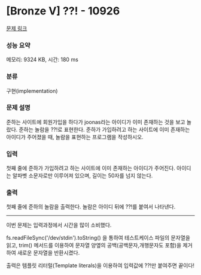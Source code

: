 # [Bronze V] ??! - 10926 

[문제 링크](https://www.acmicpc.net/problem/10926) 

### 성능 요약

메모리: 9324 KB, 시간: 180 ms

### 분류

구현(implementation)

### 문제 설명

<p>준하는 사이트에 회원가입을 하다가 joonas라는 아이디가 이미 존재하는 것을 보고 놀랐다. 준하는 놀람을 ??!로 표현한다. 준하가 가입하려고 하는 사이트에 이미 존재하는 아이디가 주어졌을 때, 놀람을 표현하는 프로그램을 작성하시오.</p>

### 입력 

 <p>첫째 줄에 준하가 가입하려고 하는 사이트에 이미 존재하는 아이디가 주어진다. 아이디는 알파벳 소문자로만 이루어져 있으며, 길이는 50자를 넘지 않는다.</p>

### 출력 

 <p>첫째 줄에 준하의 놀람을 출력한다. 놀람은 아이디 뒤에 ??!를 붙여서 나타낸다.</p>

<hr />

<p>이번 문제는 입력과정에서 시간을 많이 소비했다.</p>

<p>fs.readFileSync('/dev/stdin').toString() 을 통하여 테스트케이스 파일의 문자열을 읽고, trim() 메서드를 이용하여 문자열 양옆의 공백(공백문자,개행문자도 포함)을 제거하여 새로운 문자열을 반환시켰다.</p>

<p>출력은 템플릿 리터럴(Template literals)을 이용하여 입력값에 ??!만 붙여주면 끝이다!</p>
